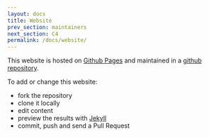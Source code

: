 ```yaml
---
layout: docs
title: Website
prev_section: maintainers
next_section: C4
permalink: /docs/website/
---
```


This website is hosted on [Github Pages][1] and maintained in a
[github repository][3].

To add or change this website:

- fork the repository
- clone it locally
- edit content
- preview the results with [Jekyll][2]
- commit, push and send a Pull Request


[1]: https://pages.github.com
[2]: http://jekyllrb.com
[3]: https://github.com/machinekit/machinekit.github.io
